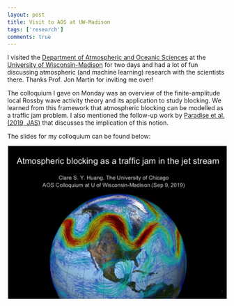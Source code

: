 ```yaml
---
layout: post
title: Visit to AOS at UW-Madison
tags: ['research']
comments: true
---
```


I visited the [Department of Atmospheric and Oceanic Sciences](https://www.aos.wisc.edu/) at the [University of Wisconsin-Madison](https://www.wisc.edu/) for two days and had a lot of fun discussing atmospheric (and machine learning) research with the scientists there. Thanks Prof. Jon Martin for inviting me over!

The colloquium I gave on Monday was an overview of the finite-amplitude local Rossby wave activity theory and its application to study blocking. We learned from this framework that atmospheric blocking can be modelled as a traffic jam problem. I also mentioned the follow-up work by [Paradise et al. (2019, JAS)](https://journals.ametsoc.org/toc/atsc/current) that discusses the implication of this notion.

The slides for my colloquium can be found below:

[![Slides for UW-Madison Colloquium](/assets/img/uw-colloquium-thumbnail.png)](https://www.dropbox.com/s/ladgdo6tjkyhvmo/clare-uw-colloquium-20190909.pdf?dl=1)
